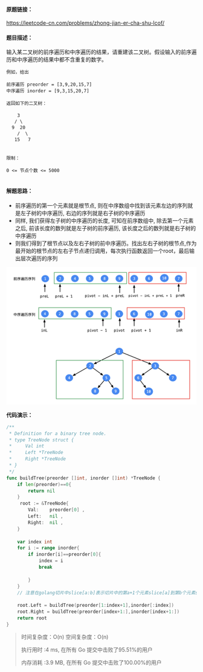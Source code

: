 #### 原题链接：

https://leetcode-cn.com/problems/zhong-jian-er-cha-shu-lcof/



#### 题目描述：

输入某二叉树的前序遍历和中序遍历的结果，请重建该二叉树。假设输入的前序遍历和中序遍历的结果中都不含重复的数字。

```
例如，给出

前序遍历 preorder = [3,9,20,15,7]
中序遍历 inorder = [9,3,15,20,7]

返回如下的二叉树：

    3
   / \
  9  20
    /  \
   15   7


限制：

0 <= 节点个数 <= 5000


```



#### 解题思路：

- 前序遍历的第一个元素就是根节点, 则在中序数组中找到该元素左边的序列就是左子树的中序遍历, 右边的序列就是右子树的中序遍历
- 同样, 我们获得左子树的中序遍历的长度, 可知在前序数组中, 除去第一个元素之后, 前该长度的数列就是左子树的前序遍历, 该长度之后的数列就是右子树的中序遍历
- 则我们得到了根节点以及左右子树的前中序遍历。找出左右子树的根节点,作为最开始的根节点的左右子节点递归调用，每次执行函数返回一个root，最后输出层次遍历的序列



![image.png](image/8c8abe01c3e93ded3da0d1aebbda99733bb469f7cf9a82a87c9350ddbab7ffc9-image.png)

**代码演示：**

```go
/**
 * Definition for a binary tree node.
 * type TreeNode struct {
 *     Val int
 *     Left *TreeNode
 *     Right *TreeNode
 * }
 */
func buildTree(preorder []int, inorder []int) *TreeNode {
    if len(preorder)==0{
        return nil
    }
     root := &TreeNode{
        Val:    preorder[0] ,
        Left:   nil ,
        Right:  nil ,
    }
    
    var index int
    for i := range inorder{
        if inorder[i]==preorder[0]{
            index = i
            break   
        
        }
    }
    // 注意在golang切片中slice[a:b]表示切片中的第a+1个元素slice[a]到第b个元素slice[b-1](不包含slice(b))
    
    root.Left = buildTree(preorder[1:index+1],inorder[:index])
    root.Right = buildTree(preorder[index+1:],inorder[index+1:])
    return root
}
```

> 时间复杂度：O(n)     空间复杂度：O(n)
>
> 执行用时 :4 ms, 在所有 Go 提交中击败了95.51%的用户
>
> 内存消耗 :3.9 MB, 在所有 Go 提交中击败了100.00%的用户